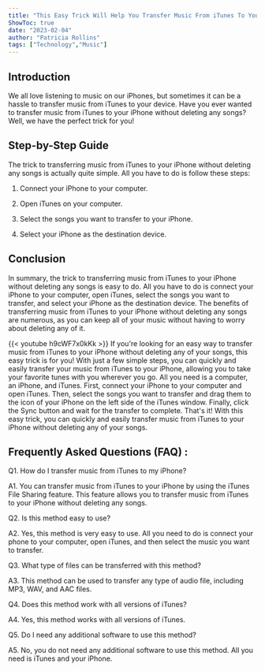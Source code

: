```yaml
---
title: "This Easy Trick Will Help You Transfer Music From iTunes To Your iPhone Without Deleting Any Songs!"
ShowToc: true 
date: "2023-02-04"
author: "Patricia Rollins" 
tags: ["Technology","Music"]
---
```

## Introduction

We all love listening to music on our iPhones, but sometimes it can be a hassle to transfer music from iTunes to your device. Have you ever wanted to transfer music from iTunes to your iPhone without deleting any songs? Well, we have the perfect trick for you! 

## Step-by-Step Guide

The trick to transferring music from iTunes to your iPhone without deleting any songs is actually quite simple. All you have to do is follow these steps: 

1. Connect your iPhone to your computer. 

2. Open iTunes on your computer. 

3. Select the songs you want to transfer to your iPhone. 

4. Select your iPhone as the destination device. 

## Conclusion

In summary, the trick to transferring music from iTunes to your iPhone without deleting any songs is easy to do. All you have to do is connect your iPhone to your computer, open iTunes, select the songs you want to transfer, and select your iPhone as the destination device. The benefits of transferring music from iTunes to your iPhone without deleting any songs are numerous, as you can keep all of your music without having to worry about deleting any of it.

{{< youtube h9cWF7x0kKk >}} 
If you're looking for an easy way to transfer music from iTunes to your iPhone without deleting any of your songs, this easy trick is for you! With just a few simple steps, you can quickly and easily transfer your music from iTunes to your iPhone, allowing you to take your favorite tunes with you wherever you go. All you need is a computer, an iPhone, and iTunes. First, connect your iPhone to your computer and open iTunes. Then, select the songs you want to transfer and drag them to the icon of your iPhone on the left side of the iTunes window. Finally, click the Sync button and wait for the transfer to complete. That's it! With this easy trick, you can quickly and easily transfer music from iTunes to your iPhone without deleting any of your songs.

## Frequently Asked Questions (FAQ) :
Q1. How do I transfer music from iTunes to my iPhone?

A1. You can transfer music from iTunes to your iPhone by using the iTunes File Sharing feature. This feature allows you to transfer music from iTunes to your iPhone without deleting any songs.

Q2. Is this method easy to use?

A2. Yes, this method is very easy to use. All you need to do is connect your phone to your computer, open iTunes, and then select the music you want to transfer.

Q3. What type of files can be transferred with this method?

A3. This method can be used to transfer any type of audio file, including MP3, WAV, and AAC files.

Q4. Does this method work with all versions of iTunes?

A4. Yes, this method works with all versions of iTunes.

Q5. Do I need any additional software to use this method?

A5. No, you do not need any additional software to use this method. All you need is iTunes and your iPhone.


